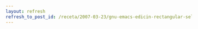 ```yaml
---
layout: refresh
refresh_to_post_id: /receta/2007-03-23/gnu-emacs-edicin-rectangular-seleccin-vertical
---
```

